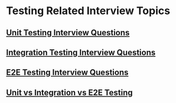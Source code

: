 # Testing Related Interview Topics

## [Unit Testing Interview Questions](unit/README.md)

## [Integration Testing Interview Questions](integration/README.md)

## [E2E Testing Interview Questions](e2e/README.md)

## [Unit vs Integration vs E2E Testing](unit-vs-integration-vs-e2e/README.md)
